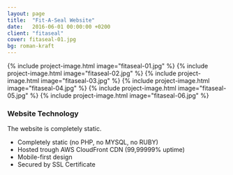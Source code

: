 ```yaml
---
layout: page
title:  "Fit-A-Seal Website"
date:   2016-06-01 00:00:00 +0200
client: "fitaseal"
cover: fitaseal-01.jpg
bg: roman-kraft
---
```


{% include project-image.html image="fitaseal-01.jpg" %}
{% include project-image.html image="fitaseal-02.jpg" %}
{% include project-image.html image="fitaseal-03.jpg" %}
{% include project-image.html image="fitaseal-04.jpg" %}
{% include project-image.html image="fitaseal-05.jpg" %}
{% include project-image.html image="fitaseal-06.jpg" %}

### Website Technology

The website is completely static.

- Completely static (no PHP, no MYSQL, no RUBY)
- Hosted trough AWS CloudFront CDN (99,99999% uptime)
- Mobile-first design
- Secured by SSL Certificate
